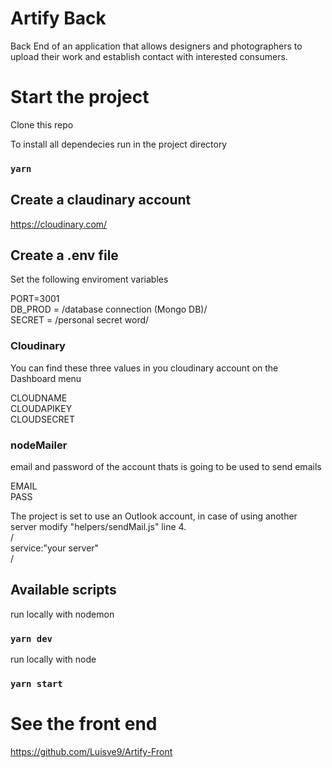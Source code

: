 # Artify Back
Back End of an application that allows designers and photographers to upload their work and establish contact with interested consumers.

# Start the project

Clone this repo

To install all dependecies run in the project directory
### `yarn` 

## Create a claudinary account 
https://cloudinary.com/

## Create a .env file
Set the following enviroment variables<br/>

PORT=3001<br/>
DB_PROD = /database connection (Mongo DB)/<br/>
SECRET = /personal secret word/<br/>

### Cloudinary
You can find these three values in you cloudinary account on the Dashboard menu

CLOUDNAME <br/>
CLOUDAPIKEY<br/>
CLOUDSECRET<br/>

### nodeMailer
email and password of the account thats is going to be used to send emails<br/>

EMAIL<br/>
PASS<br/>

The project is set to use an Outlook account, in case of using another server modify "helpers/sendMail.js" line 4. <br/>
/<br/>
service:"your server"<br/>
/<br/>

## Available scripts

run locally with nodemon
### `yarn dev` 

run locally with node
### `yarn start`

# See the front end
https://github.com/Luisve9/Artify-Front
